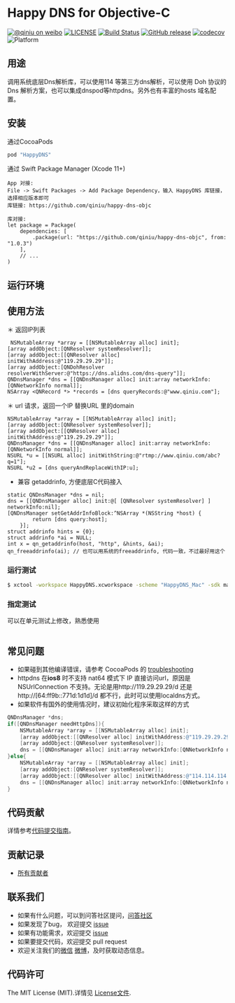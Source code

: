 # Happy DNS for Objective-C

[![@qiniu on weibo](http://img.shields.io/badge/weibo-%40qiniutek-blue.svg)](http://weibo.com/qiniutek)
[![LICENSE](https://img.shields.io/github/license/qiniu/happy-dns-objc.svg)](https://github.com/qiniu/happy-dns-objc/blob/master/LICENSE)
[![Build Status](https://travis-ci.org/qiniu/happy-dns-objc.svg?branch=master)](https://travis-ci.org/qiniu/happy-dns-objc)
[![GitHub release](https://img.shields.io/github/v/tag/qiniu/happy-dns-objc.svg?label=release)](https://github.com/qiniu/happy-dns-objc/releases)
[![codecov](https://codecov.io/gh/qiniu/happy-dns-objc/branch/master/graph/badge.svg)](https://codecov.io/gh/qiniu/happy-dns-objc)
![Platform](http://img.shields.io/cocoapods/p/HappyDNS.svg)

## 用途

调用系统底层Dns解析库，可以使用114 等第三方dns解析，可以使用 Doh 协议的 Dns 解析方案，也可以集成dnspod等httpdns。另外也有丰富的hosts 域名配置。

## 安装

通过CocoaPods
```ruby
pod "HappyDNS"
```

通过 Swift Package Manager (Xcode 11+)
```
App 对接:
File -> Swift Packages -> Add Package Dependency，输入 HappyDNS 库链接，选择相应版本即可
库链接: https://github.com/qiniu/happy-dns-objc

库对接:
let package = Package(
    dependencies: [
        .package(url: "https://github.com/qiniu/happy-dns-objc", from: "1.0.3")
    ],
    // ...
)

```

## 运行环境


## 使用方法
＊ 返回IP列表
```
 NSMutableArray *array = [[NSMutableArray alloc] init];
[array addObject:[QNResolver systemResolver]];
[array addObject:[[QNResolver alloc] initWithAddress:@"119.29.29.29"]];
[array addObject:[QNDohResolver resolverWithServer:@"https://dns.alidns.com/dns-query"]];
QNDnsManager *dns = [[QNDnsManager alloc] init:array networkInfo:[QNNetworkInfo normal]];
NSArray <QNRecord *> *records = [dns queryRecords:@"www.qiniu.com"];
```
＊ url 请求，返回一个IP 替换URL 里的domain
```
NSMutableArray *array = [[NSMutableArray alloc] init];
[array addObject:[QNResolver systemResolver]];
[array addObject:[[QNResolver alloc] initWithAddress:@"119.29.29.29"]];
QNDnsManager *dns = [[QNDnsManager alloc] init:array networkInfo:[QNNetworkInfo normal]];
NSURL *u = [[NSURL alloc] initWithString:@"rtmp://www.qiniu.com/abc?q=1"];
NSURL *u2 = [dns queryAndReplaceWithIP:u];
```
* 兼容 getaddrinfo, 方便底层C代码接入
```
static QNDnsManager *dns = nil;
dns = [[QNDnsManager alloc] init:@[ [QNResolver systemResolver] ] networkInfo:nil];
[QNDnsManager setGetAddrInfoBlock:^NSArray *(NSString *host) {
        return [dns query:host];
    }];
struct addrinfo hints = {0};
struct addrinfo *ai = NULL;
int x = qn_getaddrinfo(host, "http", &hints, &ai);
qn_freeaddrinfo(ai); // 也可以用系统的freeaddrinfo, 代码一致，不过最好用这个
```
### 运行测试

``` bash
$ xctool -workspace HappyDNS.xcworkspace -scheme "HappyDNS_Mac" -sdk macosx -configuration Release test -test-sdk macosx
```

### 指定测试

可以在单元测试上修改，熟悉使用

``` bash
```

## 常见问题

- 如果碰到其他编译错误，请参考 CocoaPods 的 [troubleshooting](http://guides.cocoapods.org/using/troubleshooting.html)
- httpdns 在**ios8** 时不支持 nat64 模式下 IP 直接访问url，原因是 NSUrlConnection 不支持。无论是用http://119.29.29.29/d 还是http://[64:ff9b::771d:1d1d]/d 都不行，此时可以使用localdns方式。
- 如果软件有国外的使用情况时，建议初始化程序采取这样的方式
```Objective-C
QNDnsManager *dns;
if([QNDnsManager needHttpDns]){
    NSMutableArray *array = [[NSMutableArray alloc] init];
    [array addObject:[[QNResolver alloc] initWithAddress:@"119.29.29.29"]];
    [array addObject:[QNResolver systemResolver]];
    dns = [[QNDnsManager alloc] init:array networkInfo:[QNNetworkInfo normal]];
}else{
    NSMutableArray *array = [[NSMutableArray alloc] init];
    [array addObject:[QNResolver systemResolver]];
    [array addObject:[[QNResolver alloc] initWithAddress:@"114.114.114.114"]];
    dns = [[QNDnsManager alloc] init:array networkInfo:[QNNetworkInfo normal]];
}
```

## 代码贡献

详情参考[代码提交指南](https://github.com/qiniu/happy-dns-objc/blob/master/CONTRIBUTING.md)。

## 贡献记录

- [所有贡献者](https://github.com/qiniu/happy-dns-objc/contributors)

## 联系我们

- 如果有什么问题，可以到问答社区提问，[问答社区](http://qiniu.segmentfault.com/)
- 如果发现了bug， 欢迎提交 [issue](https://github.com/qiniu/happy-dns-objc/issues)
- 如果有功能需求，欢迎提交 [issue](https://github.com/qiniu/happy-dns-objc/issues)
- 如果要提交代码，欢迎提交 pull request
- 欢迎关注我们的[微信](http://www.qiniu.com/#weixin) [微博](http://weibo.com/qiniutek)，及时获取动态信息。

## 代码许可

The MIT License (MIT).详情见 [License文件](https://github.com/qiniu/happy-dns-objc/blob/master/LICENSE).
